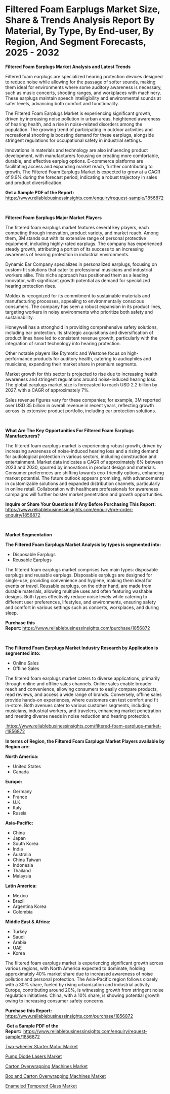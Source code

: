 <p><h1>Filtered Foam Earplugs Market Size, Share & Trends Analysis Report By Material, By Type, By End-user, By Region, And Segment Forecasts, 2025 - 2032</h1></p><p><strong>Filtered Foam Earplugs Market Analysis and Latest Trends</strong></p>
<p><p>Filtered foam earplugs are specialized hearing protection devices designed to reduce noise while allowing for the passage of softer sounds, making them ideal for environments where some auditory awareness is necessary, such as music concerts, shooting ranges, and workplaces with machinery. These earplugs maintain speech intelligibility and environmental sounds at safer levels, advancing both comfort and functionality.</p><p>The Filtered Foam Earplugs Market is experiencing significant growth, driven by increasing noise pollution in urban areas, heightened awareness of hearing health, and a rise in noise-related disorders among the population. The growing trend of participating in outdoor activities and recreational shooting is boosting demand for these earplugs, alongside stringent regulations for occupational safety in industrial settings. </p><p>Innovations in materials and technology are also influencing product development, with manufacturers focusing on creating more comfortable, durable, and effective earplug options. E-commerce platforms are facilitating access and expanding market reach, further contributing to growth. The Filtered Foam Earplugs Market is expected to grow at a CAGR of 9.9% during the forecast period, indicating a robust trajectory in sales and product diversification.</p></p>
<p><strong>Get a Sample PDF of the Report:&nbsp;</strong> <a href="https://www.reliablebusinessinsights.com/enquiry/request-sample/1856872?utm_campaign=115&utm_medium=2&utm_source=Github&utm_content=ia&utm_term=08012025&utm_id=filtered-foam-earplugs">https://www.reliablebusinessinsights.com/enquiry/request-sample/1856872</a></p>
<p>&nbsp;</p>
<p><strong>Filtered Foam Earplugs Major Market Players</strong></p>
<p><p>The filtered foam earplugs market features several key players, each competing through innovation, product variety, and market reach. Among them, 3M stands out with its extensive range of personal protective equipment, including highly-rated earplugs. The company has experienced steady growth, attributing a portion of its success to an increasing awareness of hearing protection in industrial environments.</p><p>Dynamic Ear Company specializes in personalized earplugs, focusing on custom-fit solutions that cater to professional musicians and industrial workers alike. This niche approach has positioned them as a leading innovator, with significant growth potential as demand for specialized hearing protection rises.</p><p>Moldex is recognized for its commitment to sustainable materials and manufacturing processes, appealing to environmentally conscious consumers. The company has seen a robust expansion in its product lines, targeting workers in noisy environments who prioritize both safety and sustainability.</p><p>Honeywell has a stronghold in providing comprehensive safety solutions, including ear protection. Its strategic acquisitions and diversification of product lines have led to consistent revenue growth, particularly with the integration of smart technology into hearing protection.</p><p>Other notable players like Etymotic and Westone focus on high-performance products for auditory health, catering to audiophiles and musicians, expanding their market share in premium segments.</p><p>Market growth for this sector is projected to rise due to increasing health awareness and stringent regulations around noise-induced hearing loss. The global earplugs market size is forecasted to reach USD 2.2 billion by 2027, with a CAGR of approximately 7%.</p><p>Sales revenue figures vary for these companies; for example, 3M reported over USD 35 billion in overall revenue in recent years, reflecting growth across its extensive product portfolio, including ear protection solutions.</p></p>
<p>&nbsp;</p>
<p><strong>What Are The Key Opportunities For Filtered Foam Earplugs Manufacturers?</strong></p>
<p><p>The filtered foam earplugs market is experiencing robust growth, driven by increasing awareness of noise-induced hearing loss and a rising demand for audiological protection in various sectors, including construction and entertainment. Market data indicates a CAGR of approximately 6% between 2023 and 2030, spurred by innovations in product design and materials. Consumer preferences are shifting towards eco-friendly options, enhancing market potential. The future outlook appears promising, with advancements in customizable solutions and expanded distribution channels, particularly in online retail. Collaboration with healthcare professionals for awareness campaigns will further bolster market penetration and growth opportunities.</p></p>
<p><strong>Inquire or Share Your Questions If Any Before Purchasing This Report:</strong> <a href="https://www.reliablebusinessinsights.com/enquiry/pre-order-enquiry/1856872?utm_campaign=115&utm_medium=2&utm_source=Github&utm_content=ia&utm_term=08012025&utm_id=filtered-foam-earplugs">https://www.reliablebusinessinsights.com/enquiry/pre-order-enquiry/1856872</a></p>
<p>&nbsp;</p>
<p><strong>Market Segmentation</strong></p>
<p><strong>The Filtered Foam Earplugs Market Analysis by types is segmented into:</strong></p>
<p><ul><li>Disposable Earplugs</li><li>Reusable Earplugs</li></ul></p>
<p><p>The filtered foam earplugs market comprises two main types: disposable earplugs and reusable earplugs. Disposable earplugs are designed for single-use, providing convenience and hygiene, making them ideal for events or travel. Reusable earplugs, on the other hand, are made from durable materials, allowing multiple uses and often featuring washable designs. Both types effectively reduce noise levels while catering to different user preferences, lifestyles, and environments, ensuring safety and comfort in various settings such as concerts, workplaces, and during sleep.</p></p>
<p><strong>Purchase this Report:&nbsp;</strong><a href="https://www.reliablebusinessinsights.com/purchase/1856872?utm_campaign=115&utm_medium=2&utm_source=Github&utm_content=ia&utm_term=08012025&utm_id=filtered-foam-earplugs">https://www.reliablebusinessinsights.com/purchase/1856872</a></p>
<p>&nbsp;</p>
<p><strong>The Filtered Foam Earplugs Market Industry Research by Application is segmented into:</strong></p>
<p><ul><li>Online Sales</li><li>Offline Sales</li></ul></p>
<p><p>The filtered foam earplugs market caters to diverse applications, primarily through online and offline sales channels. Online sales enable broader reach and convenience, allowing consumers to easily compare products, read reviews, and access a wide range of brands. Conversely, offline sales provide hands-on experiences, where customers can test comfort and fit in-store. Both avenues cater to various customer segments, including musicians, industrial workers, and travelers, enhancing market penetration and meeting diverse needs in noise reduction and hearing protection.</p></p>
<p><a href="https://www.reliablebusinessinsights.com/filtered-foam-earplugs-market-r1856872?utm_campaign=115&utm_medium=2&utm_source=Github&utm_content=ia&utm_term=08012025&utm_id=filtered-foam-earplugs">&nbsp;https://www.reliablebusinessinsights.com/filtered-foam-earplugs-market-r1856872</a></p>
<p><strong>In terms of Region, the Filtered Foam Earplugs Market Players available by Region are:</strong></p>
<p>
    <p> <strong> North America: </strong>
        <ul>
            <li>United States</li>
            <li>Canada</li>
        </ul>
        </p> 
    <p> <strong> Europe: </strong>
        <ul>
            <li>Germany</li>
            <li>France</li>
            <li>U.K.</li>
            <li>Italy</li>
            <li>Russia</li>
        </ul>
        </p> 
    <p> <strong> Asia-Pacific: </strong>
        <ul>
            <li>China</li>
            <li>Japan</li>
            <li>South Korea</li>
            <li>India</li>
            <li>Australia</li>
            <li>China Taiwan</li>
            <li>Indonesia</li>
            <li>Thailand</li>
            <li>Malaysia</li>
        </ul>
        </p> 
    <p> <strong> Latin America: </strong>
        <ul>
            <li>Mexico</li>
            <li>Brazil</li>
            <li>Argentina Korea</li>
            <li>Colombia</li>
        </ul>
        </p> 
    <p> <strong> Middle East & Africa: </strong>
        <ul>
            <li>Turkey</li>
            <li>Saudi</li>
            <li>Arabia</li>
            <li>UAE</li>
            <li>Korea</li>
        </ul>
    </p>
    </p>
<p><p>The filtered foam earplugs market is experiencing significant growth across various regions, with North America expected to dominate, holding approximately 40% market share due to increased awareness of noise pollution and personal protection. The Asia-Pacific region follows closely with a 30% share, fueled by rising urbanization and industrial activity. Europe, contributing around 20%, is witnessing growth from stringent noise regulation initiatives. China, with a 10% share, is showing potential growth owing to increasing consumer safety concerns.</p></p>
<p><strong>Purchase this Report: </strong><a href="https://www.reliablebusinessinsights.com/purchase/1856872?utm_campaign=115&utm_medium=2&utm_source=Github&utm_content=ia&utm_term=08012025&utm_id=filtered-foam-earplugs">https://www.reliablebusinessinsights.com/purchase/1856872</a></p>
<p>&nbsp;<strong>Get a Sample PDF of the Report:&nbsp;&nbsp;</strong><a href="https://www.reliablebusinessinsights.com/enquiry/request-sample/1856872?utm_campaign=115&utm_medium=2&utm_source=Github&utm_content=ia&utm_term=08012025&utm_id=filtered-foam-earplugs">https://www.reliablebusinessinsights.com/enquiry/request-sample/1856872</a></p>
<p><strong></strong></p>
<p><p><a href="https://www.linkedin.com/pulse/two-wheeler-starter-motor-market-size-growth-trends-statistics-iqcec?utm_campaign=115&utm_medium=2&utm_source=Github&utm_content=ia&utm_term=08012025&utm_id=filtered-foam-earplugs">Two-wheeler Starter Motor Market</a></p><p><a href="https://github.com/bensemilia864/Market-Research-Report-List-1/blob/main/pump-diode-lasers-market.md?utm_campaign=115&utm_medium=2&utm_source=Github&utm_content=ia&utm_term=08012025&utm_id=filtered-foam-earplugs">Pump Diode Lasers Market</a></p><p><a href="https://www.linkedin.com/pulse/carton-overwrapping-machines-market-demand-forecast-101-cagr-koymc?utm_campaign=115&utm_medium=2&utm_source=Github&utm_content=ia&utm_term=08012025&utm_id=filtered-foam-earplugs">Carton Overwrapping Machines Market</a></p><p><a href="https://www.linkedin.com/pulse/report-offers-thorough-study-box-carton-overwrapping-machines-cyqcc?utm_campaign=115&utm_medium=2&utm_source=Github&utm_content=ia&utm_term=08012025&utm_id=filtered-foam-earplugs">Box and Carton Overwrapping Machines Market</a></p><p><a href="https://github.com/justalichtenberger/Market-Research-Report-List-1/blob/main/enameled-tempered-glass-market.md?utm_campaign=115&utm_medium=2&utm_source=Github&utm_content=ia&utm_term=08012025&utm_id=filtered-foam-earplugs">Enameled Tempered Glass Market</a></p></p>